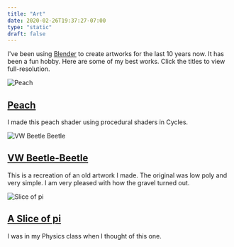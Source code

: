 ```yaml
---
title: "Art"
date: 2020-02-26T19:37:27-07:00
type: "static"
draft: false
---
```


I've been using [Blender](https://www.blender.org) to create artworks for the last 10 years now. It has been a fun hobby. Here are some of my best works. Click the titles to view full-resolution.

![Peach](/art/peach.jpg)
## [Peach](/art/peach.jpg)
I made this peach shader using procedural shaders in Cycles.

![VW Beetle Beetle](/art/vw_beetle.jpeg)
## [VW Beetle-Beetle](/art/vw_beetle.jpeg)
This is a recreation of an old artwork I made. The original was low poly and very simple. I am very pleased with how the gravel turned out.

![Slice of pi](/art/slice_of_pi.jpeg)
## [A Slice of pi](/art/slice_of_pi.jpeg)
I was in my Physics class when I thought of this one.